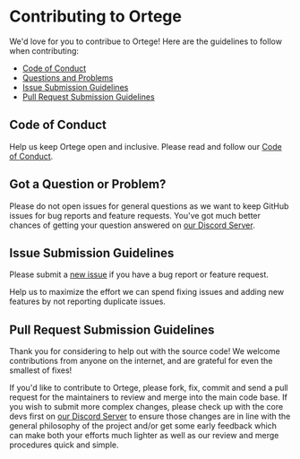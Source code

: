 # Contributing to Ortege

We'd love for you to contribue to Ortege! Here are the guidelines to follow when contributing:

- [Code of Conduct](#coc)
- [Questions and Problems](#question)
- [Issue Submission Guidelines](#submit)
- [Pull Request Submission Guidelines](#submit-pr)

## <a name="coc"></a> Code of Conduct

Help us keep Ortege open and inclusive. Please read and follow our [Code of Conduct][coc].

## <a name="question"></a> Got a Question or Problem?

Please do not open issues for general questions as we want to keep GitHub issues for bug reports
and feature requests. You've got much better chances of getting your question answered on
[our Discord Server][discord].

## <a name="submit"></a> Issue Submission Guidelines

Please submit a [new issue][github-new-issue] if you have a bug report or feature request.

Help us to maximize the effort we can spend fixing issues and adding new features by not reporting duplicate issues.

## <a name="submit-pr"></a> Pull Request Submission Guidelines

Thank you for considering to help out with the source code! We welcome contributions
from anyone on the internet, and are grateful for even the smallest of fixes!

If you'd like to contribute to Ortege, please fork, fix, commit and send a pull request
for the maintainers to review and merge into the main code base. If you wish to submit
more complex changes, please check up with the core devs first on [our Discord Server][discord]
to ensure those changes are in line with the general philosophy of the project and/or get
some early feedback which can make both your efforts much lighter as well as our review
and merge procedures quick and simple.

[coc]: https://github.com/hyperlane-xyz/hyperlane-monorepo/blob/main/CODE_OF_CONDUCT.md
[github-new-issue]: https://github.com/hyperlane-xyz/hyperlane-monorepo/issues/new
[discord]: https://discord.com/invite/KBD3aD78Bb
